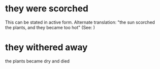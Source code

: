 
# they were scorched
This can be stated in active form. Alternate translation: "the sun scorched the plants, and they became too hot" (See: )

# they withered away
the plants became dry and died
